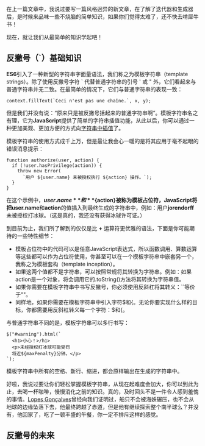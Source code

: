 
在上一篇文章中，我说过要写一篇风格迥异的新文章，在了解了迭代器和生成器后，是时候来品味一些不烧脑的简单知识，如果你们觉得太难了，还不快去啃犀牛书！

现在，就让我们从最简单的知识学起吧！

## 反撇号（`）基础知识
**ES6**引入了一种新型的字符串字面量语法，我们称之为模板字符串（template strings）。除了使用反撇号字符 \` 代替普通字符串的引号 ' 或 " 外，它们看起来与普通字符串并无二致。在最简单的情况下，它们与普通字符串的表现一致：

```
context.fillText(`Ceci n'est pas une chaîne.`, x, y);
```
但是我们并没有说：“原来只是被反撇号括起来的普通字符串啊”。模板字符串名之有理，它为**JavaScript**提供了简单的字符串插值功能，从此以后，你可以通过一种更加美观、更加方便的方式向[字符串中插值](https://en.wikipedia.org/wiki/String_interpolation)了。

模板字符串的使用方式成千上万，但是最让我会心一暖的是将其应用于毫不起眼的错误消息提示：

```
function authorize(user, action) {
  if (!user.hasPrivilege(action)) {
    throw new Error(
      `用户 ${user.name} 未被授权执行 ${action} 操作。`);
  }
}
```
在这个示例中，**${user.name}**和**${action}**被称为模板占位符，**JavaScript**将把**user.name**和**action**的值插入到最终生成的字符串中，例如：用户**jorendorff**未被授权打冰球。（这是真的，我还没有获得冰球许可证。）

到目前为止，我们所了解到的仅仅是比 **+** 运算符更优雅的语法，下面是你可能期待的一些特性细节：

* 模板占位符中的代码可以是任意JavaScript表达式，所以函数调用、算数运算等这些都可以作为占位符使用，你甚至可以在一个模板字符串中嵌套另一个，我称之为模板套构（template inception）。
* 如果这两个值都不是字符串，可以按照常规将其转换为字符串。例如：如果action是一个对象，将会调用它的.toString()方法将其转换为字符串值。
* 如果你需要在模板字符串中书写反撇号，你必须使用反斜杠将其转义：\``等价于""。
* 同样地，如果你需要在模板字符串中引入字符$和{。无论你要实现什么样的目标，你都需要用反斜杠转义每一个字符：\$和\{。

与普通字符串不同的是，模板字符串可以多行书写：

```
$("#warning").html(`
  <h1>小心！>/h1>
  <p>未经授权打冰球可能受罚
  将近${maxPenalty}分钟。</p>
`);
```
模板字符串中所有的空格、新行、缩进，都会原样输出在生成的字符串中。

好啦，我说过要让你们轻松掌握模板字符串，从现在起难度会加大，你可以到此为止，去喝一杯咖啡，慢慢消化之前的知识。真的，及时回头不是一件令人感到羞愧的事情。[Lopes Gonçalves](https://en.wikipedia.org/wiki/Lopes_Gon%C3%A7alves)曾经向我们证明过，船只不会被海妖碾压，也不会从地球的边缘坠落下去，他最终跨越了赤道，但是他有继续探索整个南半球么？并没有，他回家了，吃了一顿丰盛的午餐，你一定不排斥这样的感觉。

## 反撇号的未来


